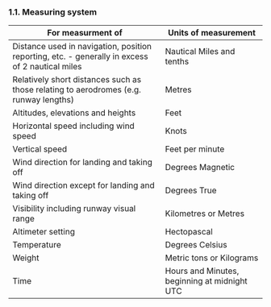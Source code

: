 ### 1.1. Measuring system

| For measurment of                                            | Units of measurement                         |
| ------------------------------------------------------------ | -------------------------------------------- |
| Distance used in navigation, position reporting, etc. - generally in excess of 2 nautical miles | Nautical Miles and tenths                    |
| Relatively short distances such as those relating to aerodromes (e.g. runway lengths) | Metres                                       |
| Altitudes, elevations and heights                            | Feet                                         |
| Horizontal speed including wind speed                        | Knots                                        |
| Vertical speed                                               | Feet per minute                              |
| Wind direction for landing and taking off                    | Degrees Magnetic                             |
| Wind direction except for landing and taking off             | Degrees True                                 |
| Visibility including runway visual range                     | Kilometres or Metres                         |
| Altimeter setting                                            | Hectopascal                                  |
| Temperature                                                  | Degrees Celsius                              |
| Weight                                                       | Metric tons or Kilograms                     |
| Time                                                         | Hours and Minutes, beginning at midnight UTC |
